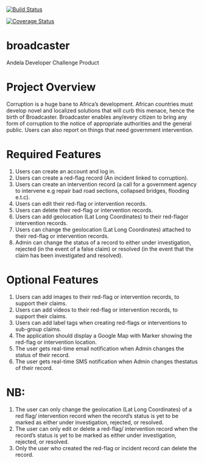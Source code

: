 [![Build Status](https://travis-ci.org/Elvis-rugamba/broadcaster.svg?branch=integrate-travis-ci)](https://travis-ci.org/Elvis-rugamba/broadcaster)

[![Coverage Status](https://coveralls.io/repos/github/Elvis-rugamba/broadcaster/badge.svg?branch=integrate-coveralls)](https://coveralls.io/github/Elvis-rugamba/broadcaster?branch=integrate-coveralls)

# broadcaster
Andela Developer Challenge Product

# Project Overview  
Corruption is a huge bane to Africa’s development. African countries must develop novel and  localized solutions that will curb this menace, hence the birth of Broadcaster. Broadcaster  enables any/every citizen to bring any form of corruption to the notice of appropriate authorities  and the general public. Users can also report on things that need government intervention.

# Required Features 
1. Users can create an account and log in.  
2. Users can create a ​red-flag ​record (An incident linked to corruption).  
3. Users can create an ​intervention​ record​ ​(a call for a government agency to intervene e.g  repair bad road sections, collapsed bridges, flooding e.t.c).  
4. Users can edit their ​red-flag ​or ​intervention ​records.  
5. Users can delete their ​red-flag ​or ​intervention ​records.  
6. Users can add geolocation (Lat Long Coordinates) to their ​red-flag ​or ​intervention  records​.  
7. Users can change the geolocation (Lat Long Coordinates) attached to their ​red-flag ​or  intervention ​records​.  
8. Admin can change the ​status​ of a record to either ​under investigation, rejected ​(in the  event of a false claim)​ ​or​ resolved ​(in the event that the claim has been investigated and  resolved)​. 

# Optional Features  
1. Users can add images to their ​red-flag ​or​ intervention ​records, to support their claims.  
2. Users can add videos to their ​red-flag ​or​ intervention ​records, to support their claims.  
3. Users can add label tags when creating  ​red-flags​ or ​interventions ​to sub-group claims.  
4. The application should display a Google Map with Marker showing the red-flag or  intervention location. 
5. The user gets real-time email notification when Admin changes the ​status ​of their record.  
6. The user gets real-time SMS notification when Admin changes the ​status​ of their record. 
 
# NB: 
1. The user can only change the ​geolocation ​(Lat Long Coordinates)​ ​of a ​red flag/  intervention ​record when the record’s ​status​ is yet to be marked as either ​under  investigation, rejected, ​or​ resolved​.  
2. The user can only​ ​edit or delete a ​red-flag​/ ​intervention​ record when the record’s ​status  is yet to be marked as either ​under investigation, rejected, or resolved​.  
3. Only the user who created the ​red-flag ​or ​incident​ record can delete the record.  

